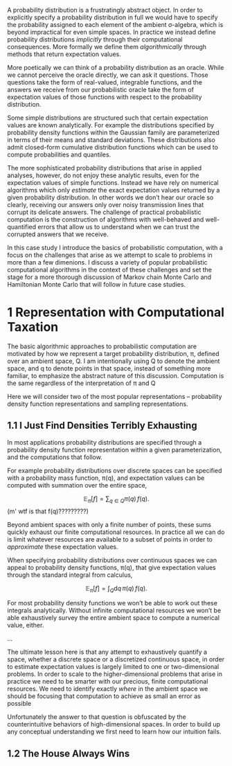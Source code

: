 A probability distribution is a frustratingly abstract object. In order to explicitly specify a probability distribution in full we would have to specify the probability assigned to each element of the ambient σ-algebra, which is beyond impractical for even simple spaces. In practice we instead define probability distributions _implicitly_ through their computational consequences. More formally we define them _algorithmically_ through methods that return expectation values.

More poetically we can think of a probability distribution as an oracle. While we cannot perceive the oracle directly, we can ask it questions. Those questions take the form of real-valued, integrable functions, and the answers we receive from our probabilistic oracle take the form of expectation values of those functions with respect to the probability distribution.

Some simple distributions are structured such that certain expectation values are known analytically. For example the distributions specified by probability density functions within the Gaussian family are parameterized in terms of their means and standard deviations. These distributions also admit closed-form cumulative distribution functions which can be used to compute probabilities and quantiles.

The more sophisticated probability distributions that arise in applied analyses, however, do not enjoy these analytic results, even for the expectation values of simple functions. Instead we have rely on numerical algorithms which only _estimate_ the exact expectation values returned by a given probability distribution. In other words we don’t hear our oracle so clearly, receiving our answers only over noisy transmission lines that corrupt its delicate answers. The challenge of practical probabilistic computation is the construction of algorithms with well-behaved and well-quantified errors that allow us to understand when we can trust the corrupted answers that we receive.

In this case study I introduce the basics of probabilistic computation, with a focus on the challenges that arise as we attempt to scale to problems in more than a few dimenions. I discuss a variety of popular probabilistic computational algorithms in the context of these challenges and set the stage for a more thorough discussion of Markov chain Monte Carlo and Hamiltonian Monte Carlo that will follow in future case studies.

# 1 Representation with Computational Taxation


The basic algorithmic approaches to probabilistic computation are motivated by how we represent a target probability distribution, π, defined over an ambient space, Q. I am intentionally using Q to denote the ambient space, and q to denote points in that space, instead of something more familiar, to emphasize the abstract nature of this discussion. Computation is the same regardless of the interpretation of π and Q



Here we will consider two of the most popular representations – probability density function representations and sampling representations.


## 1.1 I Just Find Densities Terribly Exhausting

In most applications probability distributions are specified through a probability density function representation within a given parameterization, and the computations that follow.

For example probability distributions over discrete spaces can be specified with a probability mass function, π(q), and expectation values can be computed with summation over the entire space,

$$
\mathbb{E}_{\pi}[f] = \sum_{q \in Q} \pi(q) \, f(q).
$$
(m' wtf is that f(q)?????????)

Beyond ambient spaces with only a finite number of points, these sums quickly exhaust our finite computational resources. In practice all we can do is limit whatever resources are available to a subset of points in order to _approximate_ these expectation values.


When specifying probability distributions over continuous spaces we can appeal to probability density functions, π(q), that give expectation values through the standard integral from calculus,

$$
\mathbb{E}_{\pi}[f] = \int_{Q} \mathrm{d} q \, \pi(q) \, f(q).
$$


For most probability density functions we won’t be able to work out these integrals analytically. Without infinite computational resources we won’t be able exhaustively survey the entire ambient space to compute a numerical value, either.


...

The ultimate lesson here is that any attempt to exhaustively quantify a space, whether a discrete space or a discretized continuous space, in order to estimate expectation values is largely limited to one or two-dimensional problems. In order to scale to the higher-dimensional problems that arise in practice we need to be smarter with our precious, finite computational resources. We need to identify exactly _where_ in the ambient space we should be focusing that computation to achieve as small an error as possible



Unfortunately the answer to that question is obfuscated by the counterintuitive behaviors of high-dimensional spaces. In order to build up any conceptual understanding we first need to learn how our intuition fails.

## 1.2 The House Always Wins


























